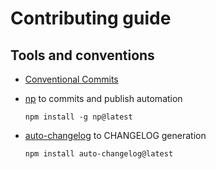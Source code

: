 # Сontributing guide

## Tools and conventions

- [Conventional Commits](https://www.conventionalcommits.org/)

- [np](https://github.com/sindresorhus/np) to commits and publish automation

  ```
  npm install -g np@latest
  ```

- [auto-changelog](https://github.com/cookpete/auto-changelog) to CHANGELOG generation

  ```
  npm install auto-changelog@latest
  ```
